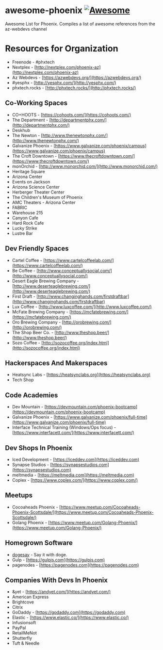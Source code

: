 # awesome-phoenix [![Awesome](https://cdn.rawgit.com/sindresorhus/awesome/d7305f38d29fed78fa85652e3a63e154dd8e8829/media/badge.svg)](https://github.com/sindresorhus/awesome)
Awesome List for Phoenix.  Compiles a list of awesome references from the az-webdevs channel

# Resources for Organization
* Freenode - #phxtech
* Nextplex - [http://nextplex.com/phoenix-az](http://nextplex.com/phoenix-az)
* Az Webdevs - [https://azwebdevs.org/](https://azwebdevs.org/)
* #yesphx - [http://yesphx.com/](http://yesphx.com/)
* phxtech.rocks - [http://phxtech.rocks/](http://phxtech.rocks/)

## Co-Working Spaces
* CO+HOOTS - [https://cohoots.com/](https://cohoots.com/)
* The Department - [http://departmentphx.com/](http://departmentphx.com/)
* Deskhub
* The Newton - [http://www.thenewtonphx.com/](http://www.thenewtonphx.com/)
* Galvanize Phoenix - [https://www.galvanize.com/phoenix/campus](https://www.galvanize.com/phoenix/campus)
* The Croft Downtown - [https://www.thecroftdowntown.com/](https://www.thecroftdowntown.com/)
* monOrchid - [http://www.monorchid.com/](http://www.monorchid.com/)
* Heritage Square
* Arizona Center
* Events on Jackson
* Arizona Science Center
* Herberger Theater Center
* The Children's Museum of Phoenix
* AMC Theaters - Arizona Center
* FABRIC
* Warehouse 215
* Canyon Cafe
* Hard Rock Cafe
* Lucky Strike
* Lustre Bar

## Dev Friendly Spaces
* Cartel Coffee - [https://www.cartelcoffeelab.com/](https://www.cartelcoffeelab.com/)
* Be Coffee - [http://www.conceptuallysocial.com/](http://www.conceptuallysocial.com/)
* Desert Eagle Brewing Company - [http://www.deserteaglebrewing.com/](http://www.deserteaglebrewing.com/)
* First Draft - [http://www.changinghands.com/firstdraftbar](http://www.changinghands.com/firstdraftbar)
* Lux Coffee - [http://www.luxcoffee.com/](http://www.luxcoffee.com/)
* McFate Brewing Company - [https://mcfatebrewing.com/](https://mcfatebrewing.com/)
* Oro Brewing Company - [http://orobrewing.com/](http://orobrewing.com/)
* The Shop Beer Co. - [http://www.theshop.beer/](http://www.theshop.beer/)
* Sozo Coffee - [http://sozocoffee.org/index.html](http://sozocoffee.org/index.html)

## Hackerspaces And Makerspaces
* Heatsync Labs - [https://heatsynclabs.org](https://heatsynclabs.org)
* Tech Shop

## Code Academies
* Dev Mountain - [https://devmountain.com/phoenix-bootcamp](https://devmountain.com/phoenix-bootcamp)
* Galvanize Phoenix - [https://www.galvanize.com/phoenix/full-time](https://www.galvanize.com/phoenix/full-time)
* Interface Technical Training (Windows/Ops focus) - [https://www.interfacett.com/](https://www.interfacett.com/)

## Dev Shops In Phoenix
* Iced Development - [https://iceddev.com](https://iceddev.com)
* Synapse Studios - [https://synapsestudios.com](https://synapsestudios.com)
* meltmedia - [https://meltmedia.com](https://meltmedia.com)
* Coplex - [https://www.coplex.com/](https://www.coplex.com/)

## Meetups
* Cocoaheads Phoenix - [https://www.meetup.com/Cocoaheads-Phoenix-Scottsdale/](https://www.meetup.com/Cocoaheads-Phoenix-Scottsdale/)
* Golang Phoenix - [https://www.meetup.com/Golang-Phoenix/](https://www.meetup.com/Golang-Phoenix/)

## Homegrown Software
* [dogesay](https://github.com/therealklanni/dogesay) - Say it with doge.
* Gulp - [https://gulpjs.com](https://gulpjs.com)
* pagenodes - [https://pagenodes.com](https://pagenodes.com)

## Companies With Devs In Phoenix
* &yet - [https://andyet.com/](https://andyet.com/)
* American Express
* Brightcove
* Citrix
* GoDaddy - [https://godaddy.com](https://godaddy.com)
* Elastic - [https://www.elastic.co/](https://www.elastic.co/)
* Infusionsoft
* PayPal
* RetailMeNot
* Shutterfly
* Tuft & Needle
